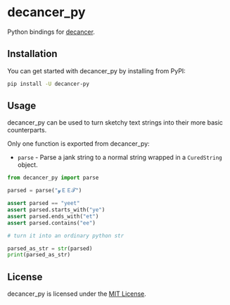 # decancer_py

Python bindings for [decancer](https://github.com/null8626/decancer).

## Installation

You can get started with decancer_py by installing from PyPI:

```bash
pip install -U decancer-py
```

## Usage

decancer_py can be used to turn sketchy text strings into their more
basic counterparts.

Only one function is exported from decancer_py:
- `parse` - Parse a jank string to a normal string wrapped in a `CuredString` object.

```py
from decancer_py import parse

parsed = parse("𝔂ＥＥ𝓣")

assert parsed == "yeet"
assert parsed.starts_with("ye")
assert parsed.ends_with("et")
assert parsed.contains("ee")

# turn it into an ordinary python str

parsed_as_str = str(parsed)
print(parsed_as_str)
```


## License

decancer_py is licensed under the
[MIT License](https://github.com/Jonxslays/decancer_py/blob/master/LICENSE).